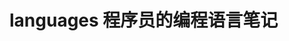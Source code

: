 # languages 程序员的编程语言笔记       
     
               
             
                
      
           
 
 
 
